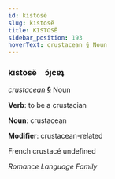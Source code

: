 ```yaml
---
id: kıstosë
slug: kıstosë
title: KISTOSË
sidebar_position: 193
hoverText: crustacean § Noun
---
```


### kıstosë&emsp;<span kind="abugida">ɔ́ȷcɐʇ</span>

*crustacean* **§** Noun

**Verb**: to be a crustacian

**Noun**: crustacean

**Modifier**: crustacean-related

French crustacé undefined

*Romance Language Family*